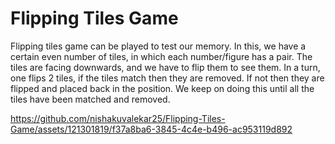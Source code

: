 # Flipping Tiles Game

Flipping tiles game can be played to test our memory. In this, we have a certain even number of tiles, in which each number/figure has a pair. The tiles are facing downwards, and we have to flip them to see them. 
In a turn, one flips 2 tiles, if the tiles match then they are removed. If not then they are flipped and placed back in the position. We keep on doing this until all the tiles have been matched and removed.



https://github.com/nishakuvalekar25/Flipping-Tiles-Game/assets/121301819/f37a8ba6-3845-4c4e-b496-ac953119d892

